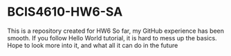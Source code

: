 # BCIS4610-HW6-SA
This is a repository created for HW6
So far, my GitHub experience has been smooth.
If you follow Hello World tutorial, it is hard to mess up the basics.
Hope to look more into it, and what all it can do in the future 
